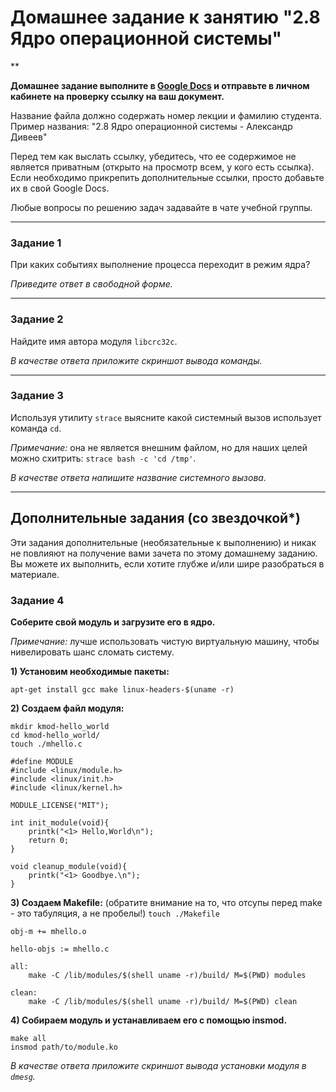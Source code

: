 # Домашнее задание к занятию "2.8 Ядро операционной системы"

**

**Домашнее задание выполните в [Google Docs](https://docs.google.com/) и отправьте в личном кабинете на проверку ссылку на ваш документ.**

Название файла должно содержать номер лекции и фамилию студента. Пример названия: "2.8 Ядро операционной системы - Александр Дивеев"

Перед тем как выслать ссылку, убедитесь, что ее содержимое не является приватным (открыто на просмотр всем, у кого есть ссылка). Если необходимо прикрепить дополнительные ссылки, просто добавьте их в свой Google Docs.

Любые вопросы по решению задач задавайте в чате учебной группы.

---

### Задание 1

При каких событиях выполнение процесса переходит в режим ядра?

*Приведите ответ в свободной форме.*

---

### Задание 2

Найдите имя автора модуля `libcrc32c`.

*В качестве ответа приложите скриншот вывода команды.*

---
### Задание 3

Используя утилиту `strace` выясните какой системный вызов использует команда `cd`.

*Примечание:* она не является внешним файлом, но для наших целей можно схитрить: `strace bash -c 'cd /tmp'`.

*В качестве ответа напишите название системного вызова.*

---

## Дополнительные задания (со звездочкой*)
Эти задания дополнительные (необязательные к выполнению) и никак не повлияют на получение вами зачета по этому домашнему заданию. Вы можете их выполнить, если хотите глубже и/или шире разобраться в материале.

### Задание 4

**Соберите свой модуль и загрузите его в ядро.**

*Примечание:* лучше использовать чистую виртуальную машину, чтобы нивелировать шанс сломать систему.

**1) Установим необходимые пакеты:**

`apt-get install gcc make linux-headers-$(uname -r)`

**2) Создаем файл модуля:**

```
mkdir kmod-hello_world
cd kmod-hello_world/
touch ./mhello.c
```

```
#define MODULE
#include <linux/module.h>
#include <linux/init.h>
#include <linux/kernel.h>

MODULE_LICENSE("MIT");

int init_module(void){
    printk("<1> Hello,World\n");
    return 0;
}

void cleanup_module(void){
    printk("<1> Goodbye.\n");
}
```

**3) Создаем Makefile:** (обратите внимание на то, что отсупы перед make - это табуляция, а не пробелы!)
`touch ./Makefile`

```
obj-m += mhello.o

hello-objs := mhello.c

all:
	make -C /lib/modules/$(shell uname -r)/build/ M=$(PWD) modules

clean:
	make -C /lib/modules/$(shell uname -r)/build/ M=$(PWD) clean
```
**4) Собираем модуль и устанавливаем его с помощью insmod.**
```
make all
insmod path/to/module.ko
```

*В качестве ответа приложите скриншот вывода установки модуля в `dmesg`.*
